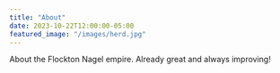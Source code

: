 ```yaml
---
title: "About"
date: 2023-10-22T12:00:00-05:00
featured_image: "/images/herd.jpg"
---
```

About the Flockton Nagel empire. Already great and always improving!
